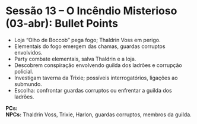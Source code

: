 # Sessão 13 – O Incêndio Misterioso (03-abr): Bullet Points

- Loja “Olho de Boccob” pega fogo; Thaldrin Voss em perigo.
- Elementais do fogo emergem das chamas, guardas corruptos envolvidos.
- Party combate elementais, salva Thaldrin e a loja.
- Descobrem conspiração envolvendo guilda dos ladrões e corrupção policial.
- Investigam taverna da Trixie; possíveis interrogatórios, ligações ao submundo.
- Escolha: confrontar guardas corruptos ou enfrentar a guilda dos ladrões.

**PCs:**  
**NPCs:** Thaldrin Voss, Trixie, Harlon, guardas corruptos, membros da guilda.
